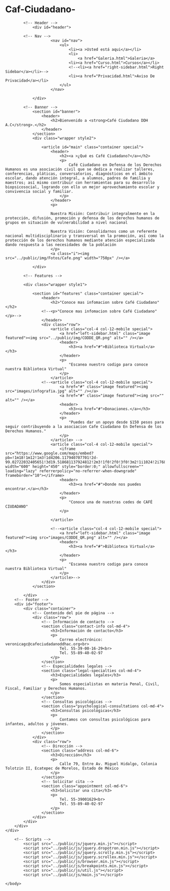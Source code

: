 # Caf-Ciudadano-

<!DOCTYPE HTML>
<html>
	<head>
		<title>Café Ciudadano En Defensa De Los Derechos Humano</title>
		<meta charset="utf-8" />
		<meta name="viewport" content="width=device-width, initial-scale=1, user-scalable=no" />
		<script src="//code.tidio.co/nluep983zhcmquvjg4hzzqigmndrecuw.js" async></script>
		<!-- REFERENCIAS CSS -->	
        <link rel="stylesheet" href="../public/css/main.css" />
		<noscript>
            <link rel="stylesheet" href="../public/css/noscript.css" />
        </noscript>
	</head>
	<style>
        /* Estilos personalizados */
        .container p {
            font-size: 0.9em; /* Reducir el tamaño de la fuente */
        }
        #footer {
            bottom: 0; /* Colocarlo en la parte inferior */
            width: 100%; /* Ancho completo */
            background: #222; /* Color de fondo */
            color: lightseagreen; /* Color de texto */
            padding: 20px 0; /* Espaciado interno */
        }
		#header {
			background-color: rgb(29, 11, 46);
			background-image: url('../public/img/Logo/logo\ cafe.png');
			background-size: contain;
			background-repeat: no-repeat;
			background-position: center;
			text-align: center;
			color: white;
			padding: 50px 0; /* Ajusta el padding según tu diseño */
		}
		.i{
			margin-left: 250px;
		}
	</style>
	<body class="homepage is-preload">
		<div id="page-wrapper">

			<!-- Header -->
				<div id="header">
					
			<!-- Nav -->
						<nav id="nav">
							<ul>
								<li><a >Usted está aqui</a></li>
								<li>
									<a href="Galeria.html">Galeria</a>
								<li><a href="Curso.html">Cursos</a></li>
								<!--<li><a href="right-sidebar.html">Right Sidebar</a></li>-->
								<li><a href="Privacidad.html">Aviso De Privacidad</a></li>
							</ul>
						</nav>

				</div>

			<!-- Banner -->
				<section id="banner">
					<header>
						<h2>Bienvenido a <strong>Café Ciudadano DDH A.C</strong>.</h2>	
					</header>
				</section>
				<div class="wrapper style2">

					<article id="main" class="container special">
						<header>
							<h2><a >¿Qué es Café Ciudadano?</a></h2>
							<p>
								Café Ciudadano en Defensa de los Derechos Humanos es una asociación civil que se dedica a realizar talleres, conferencias, pláticas, conversatorios, diagnósticos en el ámbito escolar, dando atención integral, a alumnos, padres de familia y maestros; así mismo contribuir con herramientas para su desarrollo biopsicosocial, logrando con ello un mejor aprovechamiento escolar y convivencia social y familiar.
							</p>
						</header>
						<p>

                        Nuestra Misión: Contribuir integralmente en la protección, difusión, promoción y defensa de los derechos humanos de grupos en situación de vulnerabilidad a nivel nacional 

                        Nuestra Visión: Consolidarnos como un referente nacional multidisciplinario y transversal en la promoción, así como la protección de los derechos humanos mediante atención especializada dando respuesta a las necesidades de la población 
						</p>
						<a class="i"><img src="../public/img/Fotos/Cafe.png" width="750px" /></a>

				</div>

			<!-- Features -->

			<div class="wrapper style1">

				<section id="features" class="container special">
					<header>
						<h2>"Conoce mas infomacion sobre Café Ciudadano"</h2>
					<!--<p>"Conoce mas infomacion sobre Café Ciudadano"</p>-->	
					</header>
					<div class="row">
						<article class="col-4 col-12-mobile special">
							<a href="left-sidebar.html" class="image featured"><img src="../public/img/CODDE_QR.png" alt="" /></a>
							<header>
								<h3><a href="#">Biblioteca Virtual</a></h3>
							</header>
							<p>
								"Escanea nuestro codigo para conoce nuestra Biblioteca Virtual"
							</p>
						</article>
					<!--<article class="col-4 col-12-mobile special">
							<a href="#" class="image featured"><img src="images/infografia.jpg" alt="" /></a>
							<a href="#" class="image featured"><img src="" alt="" /></a>
							<header>
								<h3><a href="#">Donaciones.</a></h3>
							</header>
							<p>
								"Puedes dar un apoyo desde $150 pesos para seguir contribuyendo a la asociacion Cafe Ciudadano En Defensa de los Derechos Humanos."
							</p>
						</article> -->	
						<article class="col-4 col-12-mobile special">
							<iframe src="https://www.google.com/maps/embed?pb=!1m18!1m12!1m3!1d4206.117940707701!2d-99.02722032405651!3d19.518681137924812!2m3!1f0!2f0!3f0!3m2!1i1024!2i768!4f13.1!3m3!1m2!1s0x85d1e2dce1c1dd47%3A0xd0b8e17454df6302!2sCaf%C3%A9%20Ciudadano%20en%20Defensa%20de%20los%20Derechos%20Humanos%20A.C.!5e1!3m2!1ses!2smx!4v1715106872997!5m2!1ses!2smx" width="600" height="450" style="border:0;" allowfullscreen="" loading="lazy" referrerpolicy="no-referrer-when-downgrade" frameborder="10"></iframe>
							<header>
								<h3><a href="#">Donde nos puedes encontrar.</a></h3>
							</header>
							<p>
								"Conoce una de nuestras cedes de CAFÉ CIUDADANO"
							</p>

						</article>
						
						<!--<article class="col-4 col-12-mobile special">
							<a href="left-sidebar.html" class="image featured"><img src="images/CODDE_QR.png" alt="" /></a>
							<header>
								<h3><a href="#">Biblioteca Virtual</a></h3>
							</header>
							<p>
								"Escanea nuestro codigo para conoce nuestra Biblioteca Virtual"
							</p>
						</article>-->	
					</div>
				</section>

			</div>
        <!-- Footer -->
        <div id="footer">
            <div class="container">
                <!-- Contenido del pie de página -->
                <div class="row">
                    <!-- Información de contacto -->
                    <section class="contact-info col-md-4">
                        <h3>Información de contacto</h3>
                        <p>
                            Correo electrónico: veronicagc@cafeciudadanoddhac.org<br>
                            Tel. 55-39-00-16-29<br>
                            Tel. 55-89-40-02-97
                        </p>
                    </section>
                    <!-- Especialidades legales -->
                    <section class="legal-specialties col-md-4">
                        <h3>Especialidades legales</h3>
                        <p>
                            Somos especialistas en materia Penal, Civil, Fiscal, Familiar y Derechos Humanos.
                        </p>
                    </section>
                    <!-- Consultas psicológicas -->
                    <section class="psychological-consultations col-md-4">
                        <h3>Consultas psicológicas</h3>
                        <p>
                            Contamos con consultas psicológicas para infantes, adultos y jóvenes.
                        </p>
                    </section>
                </div>
                <div class="row">
                    <!-- Dirección -->
                    <section class="address col-md-6">
                        <h3>Dirección</h3>
                        <p>
                            Calle 79, Entre Av. Miguel Hidalgo, Colonia Tolotzin II, Ecatepec de Morelos, Estado de México
                        </p>
                    </section>
                    <!-- Solicitar cita -->
                    <section class="appointment col-md-6">
                        <h3>Solicitar una cita</h3>
                        <p>
                            Tel. 55-39001629<br>
                            Tel. 55-89-40-02-97
                        </p>
                    </section>
                </div>
            </div>
        </div>
    </div>
		
		<!-- Scripts -->
			<script src="../public/js/jquery.min.js"></script>
			<script src="../public/js/jquery.dropotron.min.js"></script>
			<script src="../public/js/jquery.scrolly.min.js"></script>
			<script src="../public/js/jquery.scrollex.min.js"></script>
			<script src="../public/js/browser.min.js"></script>
			<script src="../public/js/breakpoints.min.js"></script>
			<script src="../public/js/util.js"></script>
			<script src="../public/js/main.js"></script>

	</body>
</html>
